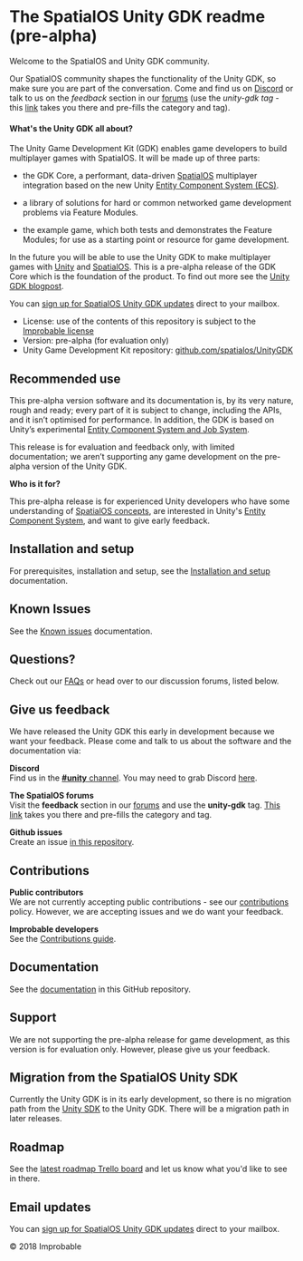 # The SpatialOS Unity GDK readme (pre-alpha)

Welcome to the SpatialOS and Unity GDK community. 

Our SpatialOS community shapes the functionality of the Unity GDK, so make sure you are part of the conversation. Come and find us on [Discord](https://discordapp.com/invite/SCZTCYm) or talk to us on the *feedback* section in our [forums](https://forums.improbable.io/) (use the *unity-gdk tag* - this [link](https://forums.improbable.io/latest?tags=unity-gdk) takes you there and pre-fills the category and tag).

#### What's the Unity GDK all about?
The Unity Game Development Kit (GDK) enables game developers to build multiplayer games with SpatialOS. It will be made up of three parts: 

* the GDK Core, a performant, data-driven [SpatialOS](https://docs.improbable.io/reference/latest/shared/concepts/spatialos) multiplayer integration based on the new Unity [Entity Component System (ECS)](https://unity3d.com/unity/features/job-system-ECS).

* a library of solutions for hard or common networked game development problems via Feature Modules.

* the example game, which both tests and demonstrates the Feature Modules; for use as a starting point or resource for game development.

In the future you will be able to use the Unity GDK to make multiplayer games with [Unity](http://unity3d.com) and [SpatialOS](https://docs.improbable.io/reference/latest/shared/concepts/spatialos). This is a pre-alpha release of the GDK Core which is the foundation of the product. To find out more see the [Unity GDK blogpost](https://improbable.io/games/blog/unity-gdk-our-first-steps). 

You can [sign up for SpatialOS Unity GDK updates](http://go.pardot.com/l/169082/2018-06-25/27mhsb) direct to your mailbox.

* License: use of the contents of this repository is subject to the [Improbable license](LICENSE.md)
* Version: pre-alpha (for evaluation only)
* Unity Game Development Kit repository: [github.com/spatialos/UnityGDK](https://github.com/spatialos/UnityGDK)

## Recommended use

This pre-alpha version software and its documentation is, by its very nature, rough and ready; every part of it is subject to change, including the APIs, and it isn’t optimised for performance. In addition, the GDK is based on Unity’s experimental [Entity Component System and Job System](https://unity3d.com/unity/features/job-system-ECS).

This release is for evaluation and feedback only, with limited documentation; we aren’t supporting any game development on the pre-alpha version of the Unity GDK. 

**Who is it for?**

This pre-alpha release is for experienced Unity developers who have some understanding of [SpatialOS concepts](https://docs.improbable.io/reference/13.0/shared/concepts/spatialos), are interested in Unity's [Entity Component System](https://github.com/Unity-Technologies/EntityComponentSystemSamples/blob/master/Documentation/index.md), and want to give early feedback.

## Installation and setup 
For prerequisites, installation and setup, see the [Installation and setup](docs/setup-and-installing.md) documentation.

## Known Issues
See the [Known issues](docs/known-issues.md) documentation.

## Questions? 
Check out our [FAQs](docs/content/faqs/faqs.md) or head over to our discussion forums, listed below.

## Give us feedback

We have released the Unity GDK this early in development because we want your feedback. Please come and talk to us about the software and the documentation via:

**Discord**<br/>
Find us in the [**#unity** channel](https://discord.gg/SCZTCYm). You may need to grab Discord [here](https://discordapp.com). 

**The SpatialOS forums**<br/>
Visit the **feedback** section in our [forums](https://forums.improbable.io) and use the **unity-gdk** tag. [This link](https://forums.improbable.io/new-topic?category=Feedback&tags=unity-gdk) takes you there and pre-fills the category and tag.

**Github issues**<br/>
Create an issue [in this repository](https://github.com/spatialos/UnityGDK/issues).

## Contributions 

**Public contributors**<br/>
We are not currently accepting public contributions - see our [contributions](.github/CONTRIBUTING.md) policy. However, we are accepting issues and we do want your feedback.

**Improbable developers**<br/>
See the [Contributions guide](https://improbableio.atlassian.net/wiki/x/foDrDw).

## Documentation 
See the [documentation](docs/README.md#documentation) in this GitHub repository.

## Support
We are not supporting the pre-alpha release for game development, as this version is for evaluation only. However, please give us your feedback.

## Migration from the SpatialOS Unity SDK
Currently the Unity GDK is in its early development, so there is no migration path from the [Unity SDK](https://github.com/spatialos/UnitySDK) to the Unity GDK. There will be a migration path in later releases.

## Roadmap
See the [latest roadmap Trello board](https://trello.com/b/29tMKyQC) and let us know what you'd like to see in there.

## Email updates
You can [sign up for SpatialOS Unity GDK updates](http://go.pardot.com/l/169082/2018-06-25/27mhsb) direct to your mailbox.

&copy; 2018 Improbable
